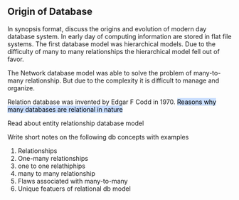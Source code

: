 ## Origin of Database
In synopsis format, discuss the origins and evolution of modern day database system. 
In early day of computing information are stored in flat file systems. 
The first database model was hierarchical models. Due to the difficulty of many to many relationships the hierarchical model fell out of favor. 

The Network database model was able to solve the problem of many-to-many relationship. But due to the complexity it is difficult to manage and organize. 

Relation database was invented by Edgar F Codd in 1970. 
<mark style="background: #ADCCFFA6;">Reasons why many databases are relational in nature</mark>

Read about entity relationship database model 

Write short notes on the following db concepts with examples
1. Relationships
2. One-many relationships
3. one to one relathiphips
4. many to many relationship
5. Flaws associated with many-to-many
6. Unique featuers of relational db model 